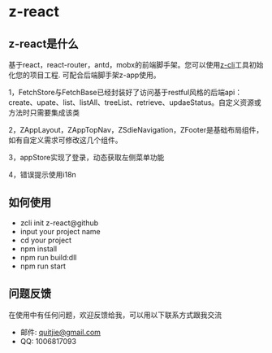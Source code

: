 # z-react

## z-react是什么

基于react，react-router，antd，mobx的前端脚手架。您可以使用[z-cli](https://github.com/zhonggithub/z-cli)工具初始化您的项目工程. 可配合后端脚手架z-app使用。

1，FetchStore与FetchBase已经封装好了访问基于restful风格的后端api：create、upate、list、listAll、treeList、retrieve、updaeStatus。自定义资源或方法时只需要集成该类

2，ZAppLayout，ZAppTopNav，ZSdieNavigation，ZFooter是基础布局组件，如有自定义需求可修改这几个组件。

3，appStore实现了登录，动态获取左侧菜单功能

4，错误提示使用i18n

## 如何使用

* zcli init z-react@github
* input your project name
* cd your project
* npm install
* npm run build:dll
* npm run start

## 问题反馈

在使用中有任何问题，欢迎反馈给我，可以用以下联系方式跟我交流

* 邮件: quitjie@gmail.com
* QQ: 1006817093
